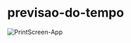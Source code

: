 # previsao-do-tempo

 <div> 
     <img src="https://github.com/kleberlucas20014/previsao-do-tempo/assets/117679545/bd4ef6bc-ceaa-44b7-9b4d-bb913330de34" alt="PrintScreen-App"
  </div>
